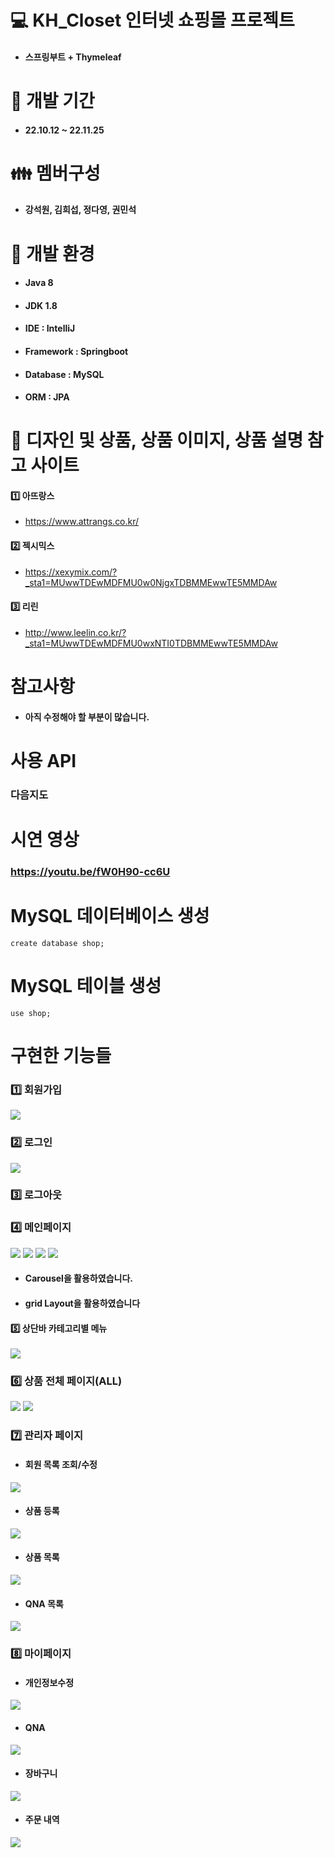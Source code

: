 # :computer: KH_Closet 인터넷 쇼핑몰 프로젝트
* #### 스프링부트 + Thymeleaf

# :date: 개발 기간
* #### 22.10.12 ~ 22.11.25 

# :family: 멤버구성
* #### 강석원, 김희섭, 정다영, 권민석

# :high_brightness: 개발 환경
* #### Java 8
* #### JDK 1.8
* #### IDE : IntelliJ
* #### Framework : Springboot
* #### Database : MySQL
* #### ORM : JPA

# :womans_clothes: 디자인 및 상품, 상품 이미지, 상품 설명 참고 사이트
#### :one: 아뜨랑스
* https://www.attrangs.co.kr/

#### :two: 젝시믹스
* https://xexymix.com/?_sta1=MUwwTDEwMDFMU0w0NjgxTDBMMEwwTE5MMDAw

#### :three: 리린
* http://www.leelin.co.kr/?_sta1=MUwwTDEwMDFMU0wxNTI0TDBMMEwwTE5MMDAw

# 참고사항
* #### 아직 수정해야 할 부분이 많습니다.

# 사용 API
### 다음지도

# 시연 영상
### https://youtu.be/fW0H90-cc6U

# MySQL 데이터베이스 생성
<pre><code>create database shop;</code></pre>

# MySQL 테이블 생성
<pre><code>use shop;</code></pre>

# 구현한 기능들
### :one: 회원가입
<img src="https://user-images.githubusercontent.com/97165731/203781313-2a425191-212f-404c-a955-4d168b4c44b2.png">


### :two: 로그인
<img src="https://user-images.githubusercontent.com/97165731/203781390-3a5f20fe-2ce0-43a1-8540-164d2c8e106b.png">

### :three: 로그아웃


### :four: 메인페이지
<img src="https://user-images.githubusercontent.com/97165731/203781546-1b06becb-53b8-4f88-a982-59d0001570ce.png">
<img src="https://user-images.githubusercontent.com/97165731/203781592-8672edcd-e6f2-4802-8008-4c194298a8a3.png">
<img src="https://user-images.githubusercontent.com/97165731/203781684-13fc3ea7-46de-4cbb-8888-b3bf5b8cde6b.png">
<img src="https://user-images.githubusercontent.com/97165731/203781730-3b8ffa48-a6ca-4b9c-8966-f6383eed16fb.png">


* #### Carousel을 활용하였습니다.
* #### grid Layout을 활용하였습니다


#### :five: 상단바 카테고리별 메뉴
<img src="https://user-images.githubusercontent.com/97165731/203049253-2417587f-5f53-499a-b2d2-eaffdbb24bae.png">


### :six: 상품 전체 페이지(ALL)
<img src="https://user-images.githubusercontent.com/97165731/203783178-98b61ce1-9b92-45fa-88ba-4285136689d4.png">
<img src="https://user-images.githubusercontent.com/97165731/203783258-96abd55e-6abd-4928-b64f-311569f206e0.png">




### :seven: 관리자 페이지
* #### 회원 목록 조회/수정
<img src="https://user-images.githubusercontent.com/97165731/203782300-94614060-7fd1-4638-8766-970e5d98e710.png">
                                                                                                               
* #### 상품 등록
<img src="https://user-images.githubusercontent.com/97165731/203782382-57e65ca3-3e11-4c5a-b0be-dea93e0663fd.png">

* #### 상품 목록
<img src="https://user-images.githubusercontent.com/97165731/203782436-1da831d6-96e6-462c-908f-dcf97574770d.png">

* #### QNA 목록
<img src="https://user-images.githubusercontent.com/97165731/203782564-d65c704f-ef11-4446-b7ab-7c4dee1b50ef.png">


### :eight: 마이페이지
* #### 개인정보수정
<img src="https://user-images.githubusercontent.com/97165731/203782695-aa1b1c6b-eeb0-4b0c-9581-b125b006369e.png">

* #### QNA
<img src="https://user-images.githubusercontent.com/97165731/203782770-ac673b42-9fc9-476f-9497-fa2de5a0793a.png">

* #### 장바구니
<img src="https://user-images.githubusercontent.com/97165731/203782899-ed991df0-675e-48b0-861d-e0771125055f.png">

* #### 주문 내역
<img src="https://user-images.githubusercontent.com/97165731/203783044-a9175fab-5fc3-4aaa-9b1e-5b71390497de.png">
